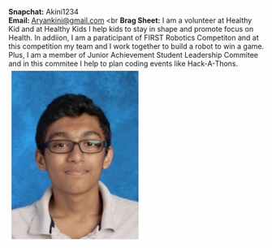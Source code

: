<b>Snapchat:</b> Akini1234
<br>
<b>Email: </b> Aryankini@gmail.com
<br
<b>Brag Sheet:</b> I am a volunteer at Healthy Kid and at Healthy Kids I help kids to stay in shape and promote focus on Health. In addiion, I am a paraticipant of FIRST Robotics Competiton and at this competition my team and I work together to build a robot to win a game. Plus, I am a member of Junior Achievement Student Leadership Commitee and in this commitee I help to plan coding events like Hack-A-Thons. 
<br>
<img src="myPhoto.PNG"/>
